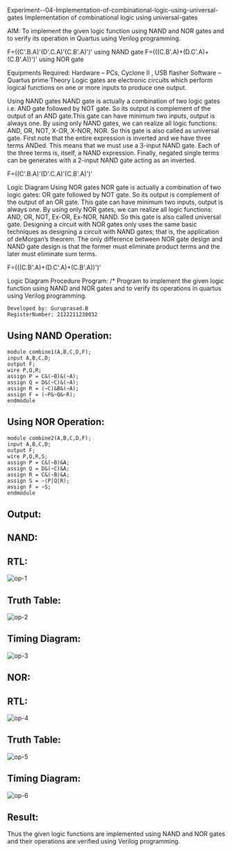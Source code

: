 Experiment--04-Implementation-of-combinational-logic-using-universal-gates
Implementation of combinational logic using universal-gates

AIM:
To implement the given logic function using NAND and NOR gates and to verify its operation in Quartus using Verilog programming.

F=((C'.B.A)'(D'.C.A)'(C.B'.A)')' using NAND gate F=(((C.B'.A)+(D.C'.A)+(C.B'.A))')' using NOR gate

Equipments Required:
Hardware – PCs, Cyclone II , USB flasher
Software – Quartus prime
Theory
Logic gates are electronic circuits which perform logical functions on one or more inputs to produce one output.

Using NAND gates
NAND gate is actually a combination of two logic gates i.e. AND gate followed by NOT gate. So its output is complement of the output of an AND gate.This gate can have minimum two inputs, output is always one. By using only NAND gates, we can realize all logic functions: AND, OR, NOT, X-OR, X-NOR, NOR. So this gate is also called as universal gate. First note that the entire expression is inverted and we have three terms ANDed. This means that we must use a 3-input NAND gate. Each of the three terms is, itself, a NAND expression. Finally, negated single terms can be generates with a 2-input NAND gate acting as an inverted.

F=((C'.B.A)'(D'.C.A)'(C.B'.A)')'

Logic Diagram
Using NOR gates NOR gate is actually a combination of two logic gates: OR gate followed by NOT gate. So its output is complement of the output of an OR gate. This gate can have minimum two inputs, output is always one. By using only NOR gates, we can realize all logic functions: AND, OR, NOT, Ex-OR, Ex-NOR, NAND. So this gate is also called universal gate. Designing a circuit with NOR gates only uses the same basic techniques as designing a circuit with NAND gates; that is, the application of deMorgan’s theorem. The only difference between NOR gate design and NAND gate design is that the former must eliminate product terms and the later must eliminate sum terms.

F=(((C.B'.A)+(D.C'.A)+(C.B'.A))')'

Logic Diagram
Procedure
Program:
/* Program to implement the given logic function using NAND and NOR gates and to verify its operations in quartus using Verilog programming. 
~~~
Developed by: Guruprasad.B 
RegisterNumber: 2122211230032
~~~
## Using NAND Operation:

~~~
module combine1(A,B,C,D,F);
input A,B,C,D;
output F;
wire P,Q,R;
assign P = C&(~B)&(~A);
assign Q = D&(~C)&(~A);
assign R = (~C)&B&(~A);
assign F = (~P&~Q&~R);
endmodule
~~~
## Using NOR Operation:
~~~
module combine2(A,B,C,D,F);
input A,B,C,D;
output F;
wire P,Q,R,S;
assign P = C&(~B)&A;
assign Q = D&(~C)&A;
assign R = C&(~B)&A;
assign S = ~(P|Q|R);
assign F = ~S;
endmodule
~~~

## Output:
## NAND:
## RTL:

![op-1](https://user-images.githubusercontent.com/95342910/234519275-1bd03acb-0527-49eb-8272-a98d638c0d62.jpg)

## Truth Table:

![op-2](https://user-images.githubusercontent.com/95342910/234519308-28040d62-c799-4bd2-9609-386bc1d475eb.jpg)

## Timing Diagram:

![op-3](https://user-images.githubusercontent.com/95342910/234519360-1e2df646-272d-4623-8e72-5e9e6bce9ac7.jpg)

## NOR:
## RTL:

![op-4](https://user-images.githubusercontent.com/95342910/234519398-26f8e0f1-dcb4-4114-8aaa-33782fd401ba.jpg)

## Truth Table:

![op-5](https://user-images.githubusercontent.com/95342910/234519433-903f1efc-0159-46eb-8c3b-80838c26f3c8.jpg)

## Timing Diagram:

![op-6](https://user-images.githubusercontent.com/95342910/234519582-9c8fc5fe-efa4-4a78-9155-6312217af0fb.jpg)

## Result:
Thus the given logic functions are implemented using NAND and NOR gates and their operations are verified using Verilog programming.

